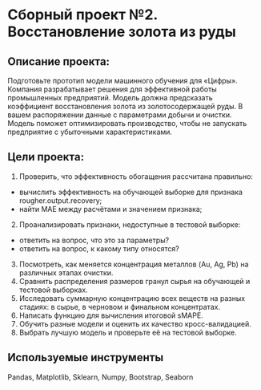 # Сборный проект №2. Восстановление золота из руды

## **Описание проекта:**

Подготовьте прототип модели машинного обучения для «Цифры». Компания разрабатывает решения для эффективной работы промышленных предприятий. Модель должна предсказать коэффициент восстановления золота из золотосодержащей руды. В вашем распоряжении данные с параметрами добычи и очистки. Модель поможет оптимизировать производство, чтобы не запускать предприятие с убыточными характеристиками.

## **Цели проекта:**
1. Проверить, что эффективность обогащения рассчитана правильно:
  - вычислить эффективность на обучающей выборке для признака rougher.output.recovery;
  - найти MAE между расчётами и значением признака;
2. Проанализировать признаки, недоступные в тестовой выборке:
  - ответить на вопрос, что это за параметры?
  - ответить на вопрос, к какому типу относятся?
3. Посмотреть, как меняется концентрация металлов (Au, Ag, Pb) на различных этапах очистки.
3. Сравнить распределения размеров гранул сырья на обучающей и тестовой выборках.
4. Исследовать суммарную концентрацию всех веществ на разных стадиях: в сырье, в черновом и финальном концентратах.
5. Написать функцию для вычисления итоговой sMAPE.
6. Обучить разные модели и оценить их качество кросс-валидацией.
7. Выбрать лучшую модель и проверьте её на тестовой выборке.

## Используемые инструменты
Pandas, Matplotlib, Sklearn, Numpy, Bootstrap, Seaborn
